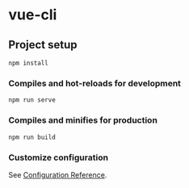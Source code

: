 # vue-cli

## Project setup
```
npm install
```

### Compiles and hot-reloads for development
```
npm run serve
```

### Compiles and minifies for production
```
npm run build
```

### Customize configuration
See [Configuration Reference](https://cli.vuejs.org/config/).


<!--
	<img :src="`http://openweathermap.org/img/wn/${day.weather[0].icon}@2x.png`" v-if="descr == 'ясно'">
	<img :src="`http://openweathermap.org/img/wn/${day.weather[0].icon}@2x.png`" v-else-if="descr == 'небольшой дождь'">
	<img :src="`http://openweathermap.org/img/wn/${day.weather[0].icon}@2x.png`" v-else-if="descr == 'легкий дождь'">
	<img :src="`http://openweathermap.org/img/wn/${day.weather[0].icon}@2x.png`" v-else-if="descr == 'небольшая облачность'">
	<img :src="`http://openweathermap.org/img/wn/${day.weather[0].icon}@2x.png`" v-else-if="descr == 'облачно с прояснениями'">
	<img :src="`http://openweathermap.org/img/wn/${day.weather[0].icon}@2x.png`" v-else-if="descr == 'переменная облачность'">
	<img :src="`http://openweathermap.org/img/wn/${day.weather[0].icon}@2x.png`" v-else-if="descr == 'дождь'">
	<img :src="`http://openweathermap.org/img/wn/${day.weather[0].icon}@2x.png`" v-else-if="descr == 'пасмурно'">
	<img :src="`http://openweathermap.org/img/wn/${day.weather[0].icon}@2x.png`" v-else-if="descr == 'туман'">
	<img :src="`http://openweathermap.org/img/wn/${day.weather[0].icon}@2x.png`" v-else-if="descr == 'небольшой снегопад'">
	<img :src="`http://openweathermap.org/img/wn/${day.weather[0].icon}@2x.png`" v-else-if="descr == 'небольшой снег'">
	<img :src="`http://openweathermap.org/img/wn/${day.weather[0].icon}@2x.png`" v-else-if="descr == 'снег'">
	<img :src="`http://openweathermap.org/img/wn/${day.weather[0].icon}@2x.png`" v-else-if="descr == 'дымка'">
	<img :src="`http://openweathermap.org/img/wn/${day.weather[0].icon}@2x.png`" v-else-if="descr == 'снег с дождём'">
	<img :src="`http://openweathermap.org/img/wn/${day.weather[0].icon}@2x.png`" v-else-if="descr == 'дождь с снегом'">
	<img :src="`http://openweathermap.org/img/wn/${day.weather[0].icon}@2x.png`" v-else>
-->